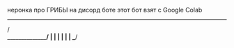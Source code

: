 неронка про ГРИБЫ на дисорд боте 
этот бот взят с Google Colab
 ____________________
/                    \
\____________________/
      |       |
      |       |
      |       |
      \_______/
